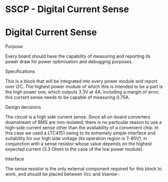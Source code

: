 # SSCP - Digital Current Sense

# Digital Current Sense

Purpose

Every board should have the capability of measuring and reporting its power draw for power optimisation and debugging purposes.

Specifications

This is a block that will be integrated into every power module and report over I2C. The highest power module of which this is intended to be a part is the high power one, which outputs 3.3V at 4A. Including a margin of error, this current sense needs to be capable of measuring 0.75A.

Design decisions

The circuit is a high side current sense. Since all on-board converters downstream of BMS are non-isolated, there is no particular reason to use a high-side current sense other than the availability of a convenient chip. In this case we used a LTC4151 owing to its extremely simple interface and suitability for our high side voltage (its operation region is 7-80V), in conjunction with a sense resistor whose value depends on the highest expected current (3.3 Ohms in the case of the low power module).

Interface

The sense resistor is the only external component required for this block to work, and should be placed between Vcc and Vsense-.


